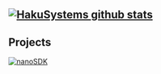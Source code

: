[![HakuSystems github stats](https://github-readme-stats.vercel.app/api?username=HakuSystems&theme=pink)](https://github.com/anuraghazra/github-readme-stats)
---
## Projects
[![nanoSDK](https://github-nanoSDK.vercel.app/api/pin/?username=HakuSystems&repo=github-nanoSDK)](https://github.com/HakuSystems/nanoSDK)


<!--
**HakuSystems/HakuSystems** is a ✨ _special_ ✨ repository because its `README.md` (this file) appears on your GitHub profile.

Here are some ideas to get you started:

- 🔭 I’m currently working on ...
- 🌱 I’m currently learning ...
- 👯 I’m looking to collaborate on ...
- 🤔 I’m looking for help with ...
- 💬 Ask me about ...
- 📫 How to reach me: ...
- 😄 Pronouns: ...
- ⚡ Fun fact: ...
-->
